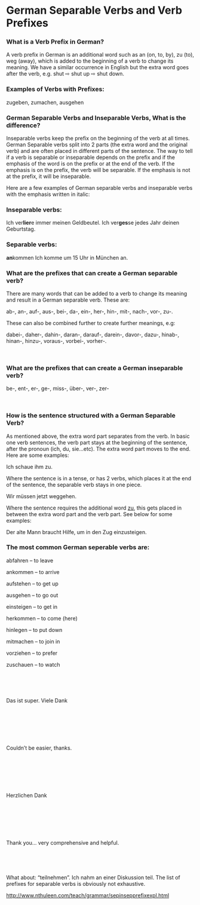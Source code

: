 # German Separable Verbs and Verb Prefixes

### [](http://www.jabbalab.com/blog/wp-content/uploads/2010/06/separable-verb.jpg)What is a Verb Prefix in German?

A verb prefix in German is an additional word such as an (on, to, by), zu (to), weg (away), which is added to the beginning of a verb to change its meaning. We have a similar occurrence in English but the extra word goes after the verb, e.g. shut ⇨ shut up ⇨ shut down.

### Examples of Verbs with Prefixes:

zugeben, zumachen, ausgehen



### German Separable Verbs and Inseparable Verbs, What is the difference?

Inseparable verbs keep the prefix on the beginning of the verb at all times. German Separable verbs split into 2 parts (the extra word and the original verb) and are often placed in different parts of the sentence. The way to tell if a verb is separable or inseparable depends on the prefix and if the emphasis of the word is on the prefix or at the end of the verb. If the emphasis is on the prefix, the verb will be separable. If the emphasis is not at the prefix, it will be inseparable. 

Here are a few examples of German separable verbs and inseparable verbs with the emphasis written in italic:

### Inseparable verbs:

Ich ver**lier**e immer meinen Geldbeutel.
Ich ver**ges**se jedes Jahr deinen Geburtstag.


### Separable verbs:

**an**kommen
Ich komme um 15 Uhr in München an.



### What are the prefixes that can create a German separable verb?

There are many words that can be added to a verb to change its meaning and result in a German separable verb. These are:

ab-, an-, auf-, aus-, bei-, da-, ein-, her-, hin-, mit-, nach-, vor-, zu-. 

These can also be combined further to create further meanings, e.g:

dabei-, daher-, dahin-, daran-, darauf-, darein-, davor-, dazu-, hinab-, hinan-, hinzu-, voraus-, vorbei-, vorher-.

 

### What are the prefixes that can create a German inseparable verb?

be-, ent-, er-, ge-, miss-, über-, ver-, zer-

 

### How is the sentence structured with a German Separable Verb?

As mentioned above, the extra word part separates from the verb. In basic one verb sentences, the verb part stays at the beginning of the sentence, after the pronoun (ich, du, sie…etc). The extra word part moves to the end. Here are some examples:

Ich schaue ihm zu.

Where the sentence is in a tense, or has 2 verbs, which places it at the end of the sentence, the separable verb stays in one piece.

Wir müssen jetzt weggehen.

Where the sentence requires the additional word [zu](http://), this gets placed in between the extra word part and the verb part. See below for some examples:

Der alte Mann braucht Hilfe, um in den Zug einzusteigen.



### The most common German seperable verbs are:

abfahren – to leave

ankommen – to arrive

aufstehen – to get up

ausgehen – to go out

einsteigen – to get in

herkommen – to come (here)

hinlegen – to put down

mitmachen – to join in

vorziehen – to prefer

zuschauen – to watch

​                    


​        
​        
            Das ist super. Viele Dank

​        

​    


​        
​        
            Couldn’t be easier, thanks.

​        

​    


​        
​        
            Herzlichen Dank

​        

​    


​        
​        
            Thank you… very comprehensive and helpful.

​        

​    


What about: “teilnehmen”.  Ich nahm an einer Diskussion teil.
The list of prefixes for separable verbs is obviously not exhaustive.

http://www.nthuleen.com/teach/grammar/sepinsepprefixexpl.html